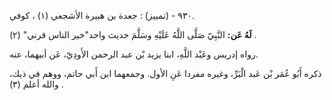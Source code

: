 ٩٣٠ - (تمييز) : جعدة بن هبيرة الأشجعي (١) ، كوفي.

**لَهُ عَن:** النَّبِيّ صَلَّى اللَّهُ عَلَيْهِ وسَلَّمَ حديث واحد"خير الناس قرني" (٢) .

رواه إدريس وعَبْد اللَّهِ، ابنا يزيد بْن عبد الرحمن الأَودِيّ، عَن أبيهما، عنه.

ذكره أَبُو عُمَر بْن عَبد الْبَرِّ، وغيره مفردا عَنِ الأول. وجمعهما ابن أَبي حاتم، ووهم في ذيك، والله أعلم (٣) .